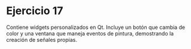 # Ejercicio 17

Contiene widgets personalizados en Qt. Incluye un botón que cambia de color y una ventana que maneja eventos de pintura, demostrando la creación de señales propias.
